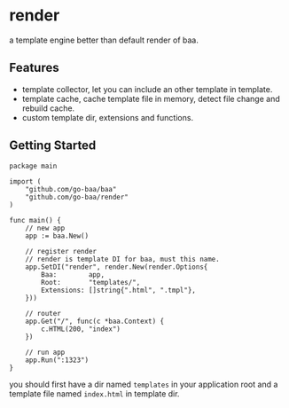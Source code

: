 # render
a template engine better than default render of baa.

## Features

- template collector, let you can include an other template in template.
- template cache, cache template file in memory, detect file change and rebuild cache.
- custom template dir, extensions and functions.

## Getting Started

```
package main

import (
    "github.com/go-baa/baa"
    "github.com/go-baa/render"
)

func main() {
    // new app
    app := baa.New()
    
    // register render
    // render is template DI for baa, must this name.
    app.SetDI("render", render.New(render.Options{
		Baa:        app,
		Root:       "templates/",
		Extensions: []string{".html", ".tmpl"},
	}))
    
    // router
    app.Get("/", func(c *baa.Context) {
        c.HTML(200, "index")
    })
    
    // run app
    app.Run(":1323")
}
```

you should first have a dir named ``templates`` in your application root and a template file named ``index.html`` in template dir.
